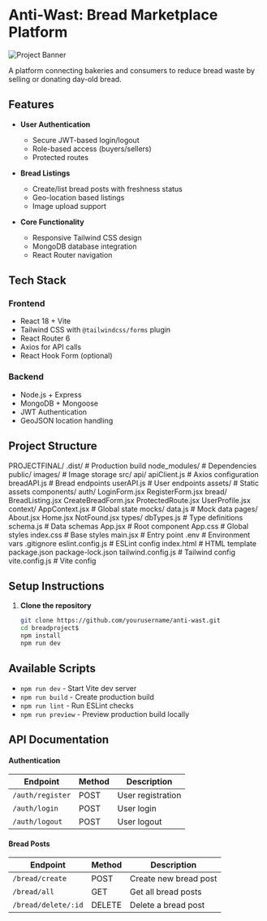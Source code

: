 # Anti-Wast: Bread Marketplace Platform

![Project Banner](https://example.com/path-to-your-banner.jpg) <!-- Add your banner image later -->

A platform connecting bakeries and consumers to reduce bread waste by selling or donating day-old bread.

## Features

- **User Authentication**
  - Secure JWT-based login/logout
  - Role-based access (buyers/sellers)
  - Protected routes

- **Bread Listings**
  - Create/list bread posts with freshness status
  - Geo-location based listings
  - Image upload support

- **Core Functionality**
  - Responsive Tailwind CSS design
  - MongoDB database integration
  - React Router navigation

## Tech Stack

### Frontend
- React 18 + Vite
- Tailwind CSS with `@tailwindcss/forms` plugin
- React Router 6
- Axios for API calls
- React Hook Form (optional)

### Backend
- Node.js + Express
- MongoDB + Mongoose
- JWT Authentication
- GeoJSON location handling

## Project Structure
PROJECTFINAL/
.dist/ # Production build
node_modules/ # Dependencies
public/
  images/ # Image storage
src/
  api/
    apiClient.js # Axios configuration
    breadAPI.js # Bread endpoints
    userAPI.js # User endpoints
  assets/ # Static assets
  components/
    auth/
      LoginForm.jsx
      RegisterForm.jsx
    bread/
      BreadListing.jsx
      CreateBreadForm.jsx
    ProtectedRoute.jsx
    UserProfile.jsx
  context/
    AppContext.jsx # Global state
  mocks/
    data.js # Mock data
  pages/
    About.jsx
    Home.jsx
    NotFound.jsx
  types/
    dbTypes.js # Type definitions
    schema.js # Data schemas
  App.jsx # Root component
  App.css # Global styles
  index.css # Base styles
  main.jsx # Entry point
.env # Environment vars
.gitignore
eslint.config.js # ESLint config
index.html # HTML template
package.json
package-lock.json
tailwind.config.js # Tailwind config
vite.config.js # Vite config

## Setup Instructions
1. **Clone the repository**
   ```bash
   git clone https://github.com/yourusername/anti-wast.git
   cd breadproject$
   npm install
   npm run dev 

## Available Scripts
- `npm run dev` - Start Vite dev server
- `npm run build` - Create production build
- `npm run lint` - Run ESLint checks
- `npm run preview` - Preview production build locally

## API Documentation
#### Authentication
| Endpoint          | Method | Description          |
|-------------------|--------|----------------------|
| `/auth/register`  | POST   | User registration    |
| `/auth/login`     | POST   | User login           |
| `/auth/logout`    | POST   | User logout          |

#### Bread Posts
| Endpoint              | Method  | Description                |
|-----------------------|---------|----------------------------|
| `/bread/create`       | POST    | Create new bread post      |
| `/bread/all`          | GET     | Get all bread posts        |
| `/bread/delete/:id`   | DELETE  | Delete a bread post        |